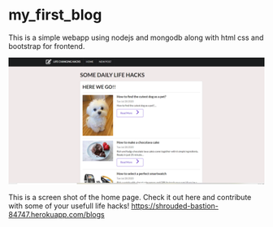 # my_first_blog

This is a simple webapp using nodejs and mongodb along with html css and bootstrap for frontend.

![alt-text](ss.png "home page")

This is a screen shot of the home page.
Check it out here and contribute with some of your usefull life hacks! 
https://shrouded-bastion-84747.herokuapp.com/blogs
